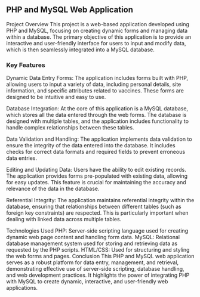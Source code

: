 ## PHP and MySQL Web Application
Project Overview
This project is a web-based application developed using PHP and MySQL, focusing on creating dynamic forms and managing data within a database. The primary objective of this application is to provide an interactive and user-friendly interface for users to input and modify data, which is then seamlessly integrated into a MySQL database.

### Key Features
Dynamic Data Entry Forms: The application includes forms built with PHP, allowing users to input a variety of data, including personal details, site information, and specific attributes related to vaccines. These forms are designed to be intuitive and easy to use.

Database Integration: At the core of this application is a MySQL database, which stores all the data entered through the web forms. The database is designed with multiple tables, and the application includes functionality to handle complex relationships between these tables.

Data Validation and Handling: The application implements data validation to ensure the integrity of the data entered into the database. It includes checks for correct data formats and required fields to prevent erroneous data entries.

Editing and Updating Data: Users have the ability to edit existing records. The application provides forms pre-populated with existing data, allowing for easy updates. This feature is crucial for maintaining the accuracy and relevance of the data in the database.

Referential Integrity: The application maintains referential integrity within the database, ensuring that relationships between different tables (such as foreign key constraints) are respected. This is particularly important when dealing with linked data across multiple tables.

Technologies Used
PHP: Server-side scripting language used for creating dynamic web page content and handling form data.
MySQL: Relational database management system used for storing and retrieving data as requested by the PHP scripts.
HTML/CSS: Used for structuring and styling the web forms and pages.
Conclusion
This PHP and MySQL web application serves as a robust platform for data entry, management, and retrieval, demonstrating effective use of server-side scripting, database handling, and web development practices. It highlights the power of integrating PHP with MySQL to create dynamic, interactive, and user-friendly web applications.